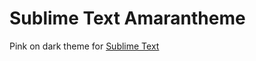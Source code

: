 Sublime Text Amarantheme
========================

Pink on dark theme for [Sublime Text](https://sublimetext.com)
